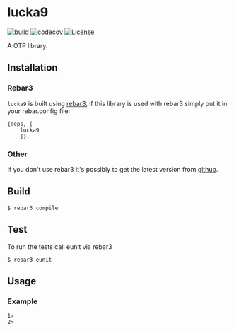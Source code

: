 # lucka9

[![build](https://github.com/thetelefon/lucka9/actions/workflows/build.yml/badge.svg)](https://github.com/thetelefon/lucka9/actions/workflows/build.yml)
[![codecov](https://codecov.io/gh/thetelefon/lucka9/branch/master/graph/badge.svg?token=GWYPMBYL96)](https://codecov.io/gh/thetelefon/lucka9)
[![License](https://img.shields.io/badge/License-Apache_2.0-blue.svg?logo=apache&logoColor=red)](https://www.apache.org/licenses/LICENSE-2.0)



A OTP library.

## Installation

### Rebar3

`lucka9` is built using [rebar3](https://rebar3.readme.io/docs/getting-started),
if this library is used with rebar3 simply put it in your rebar.config file:

```
{deps, [
    lucka9
    ]}.
```

### Other

If you don't use rebar3 it's possibly to get the latest version from [github](https://github.com/thetelefon/lucka9/releases).


## Build

    $ rebar3 compile


## Test

To run the tests call eunit via rebar3

    $ rebar3 eunit


## Usage


### Example

```
1> 
2> 
```
